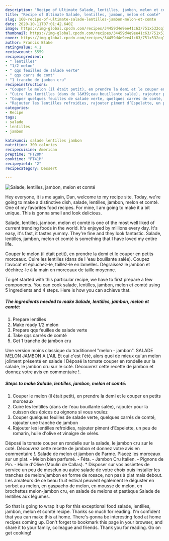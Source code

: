 ```yaml
---
description: "Recipe of Ultimate Salade, lentilles, jambon, melon et comté"
title: "Recipe of Ultimate Salade, lentilles, jambon, melon et comté"
slug: 160-recipe-of-ultimate-salade-lentilles-jambon-melon-et-comte
date: 2020-10-11T07:01:42.640Z
image: https://img-global.cpcdn.com/recipes/34459d4e9ee41c63/751x532cq70/salade-lentilles-jambon-melon-et-comte-photo-principale-de-la-recette.jpg
thumbnail: https://img-global.cpcdn.com/recipes/34459d4e9ee41c63/751x532cq70/salade-lentilles-jambon-melon-et-comte-photo-principale-de-la-recette.jpg
cover: https://img-global.cpcdn.com/recipes/34459d4e9ee41c63/751x532cq70/salade-lentilles-jambon-melon-et-comte-photo-principale-de-la-recette.jpg
author: Francis Blake
ratingvalue: 4.1
reviewcount: 5559
recipeingredient:
- " lentilles"
- "1/2 melon"
- " qqs feuilles de salade verte"
- " qqs carrs de comt"
- "1 tranche de jambon cru"
recipeinstructions:
- "Couper le melon (il était petit), en prendre la demi et le couper en petits morceaux"
- "Cuire les lentilles (dans de l&#39;eau bouillante salée), rajouter pour la cuisson des épices ou oignons si vous voulez"
- "Couper quelques feuilles de salade verte, quelques carrés de comté, rajouter une tranche de jambon"
- "Rajouter les lentilles refroidies, rajouter piment d’Espelette, un peu de romarin, huile d&#39;olive et vinaigre de xérès."
categories:
- Recipe
tags:
- salade
- lentilles
- jambon

katakunci: salade lentilles jambon 
nutrition: 300 calories
recipecuisine: American
preptime: "PT20M"
cooktime: "PT41M"
recipeyield: "2"
recipecategory: Dessert

---
```



![Salade, lentilles, jambon, melon et comté](https://img-global.cpcdn.com/recipes/34459d4e9ee41c63/751x532cq70/salade-lentilles-jambon-melon-et-comte-photo-principale-de-la-recette.jpg)

Hey everyone, it is me again, Dan, welcome to my recipe site. Today, we're going to make a distinctive dish, salade, lentilles, jambon, melon et comté. One of my favorites food recipes. For mine, I am going to make it a bit unique. This is gonna smell and look delicious.

Salade, lentilles, jambon, melon et comté is one of the most well liked of current trending foods in the world. It's enjoyed by millions every day. It's easy, it's fast, it tastes yummy. They're fine and they look fantastic. Salade, lentilles, jambon, melon et comté is something that I have loved my entire life.

Couper le melon (il était petit), en prendre la demi et le couper en petits morceaux. Cuire les lentilles (dans de l &#39;eau bouillante salée). Coupez l&#39;avocat et épluchez-le, taillez-le en lamelles. Dégraissez le jambon et déchirez-le à la main en morceaux de taille moyenne.


To get started with this particular recipe, we have to first prepare a few components. You can cook salade, lentilles, jambon, melon et comté using 5 ingredients and 4 steps. Here is how you can achieve that.

<!--inarticleads1-->

##### The ingredients needed to make Salade, lentilles, jambon, melon et comté:

1. Prepare  lentilles
1. Make ready 1/2 melon
1. Prepare  qqs feuilles de salade verte
1. Take  qqs carrés de comté
1. Get 1 tranche de jambon cru


Une version moins classique du traditionnel &#34;melon - jambon&#34;. SALADE MELON JAMBON A L&#39;AIL Et oui c&#39;est l&#39;été, alors quoi de mieux qu&#39;un melon joliment présenté en salade ! Déposé la tomate couper en rondelle sur la salade, le jambon cru sur le coté. Découvrez cette recette de jambon et donnez votre avis en commentaire !. 

<!--inarticleads2-->

##### Steps to make Salade, lentilles, jambon, melon et comté:

1. Couper le melon (il était petit), en prendre la demi et le couper en petits morceaux
1. Cuire les lentilles (dans de l&#39;eau bouillante salée), rajouter pour la cuisson des épices ou oignons si vous voulez
1. Couper quelques feuilles de salade verte, quelques carrés de comté, rajouter une tranche de jambon
1. Rajouter les lentilles refroidies, rajouter piment d’Espelette, un peu de romarin, huile d&#39;olive et vinaigre de xérès.


Déposé la tomate couper en rondelle sur la salade, le jambon cru sur le coté. Découvrez cette recette de jambon et donnez votre avis en commentaire !. Salade de melon et jambon de Parme. Placez les morceaux sur un plat. - Melon bien parfumé. - Féta. - Jambon Cru Italien. - Pignons de Pin. - Huile d&#39;Olive (Moulin de Callas). * Disposer sur vos assiettes de service un peu de mesclun ou autre salade de votre choix puis installer les tranches de melon/jambon en forme de rosace, non pas à plat mais debout. Les amateurs de ce beau fruit estival peuvent également le déguster en sorbet au melon, en gaspacho de melon, en mousse de melon, en brochettes melon-jambon cru, en salade de melons et pastèque Salade de lentilles aux légumes. 

So that is going to wrap it up for this exceptional food salade, lentilles, jambon, melon et comté recipe. Thanks so much for reading. I'm confident that you can make this at home. There's gonna be interesting food at home recipes coming up. Don't forget to bookmark this page in your browser, and share it to your family, colleague and friends. Thank you for reading. Go on get cooking!
